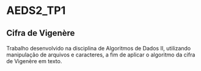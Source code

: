 # AEDS2_TP1
## Cifra de Vigenère
####
####
Trabalho desenvolvido na disciplina de Algoritmos de Dados II, utilizando manipulação de arquivos e caracteres, a fim de aplicar o algoritmo da cifra de Vigenère em texto.
